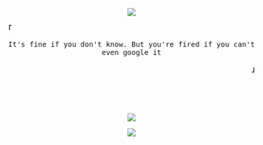 <p align="center">
<img src="http://readme-typing-svg.herokuapp.com/?size=30&color=ABE9B3&center=true&vCenter=true&lines=%3ELia-Marie" />
 </p>
  
<p align="left"><b><samp>「</samp></b></p>
<p align='center'>
<samp>
  It's fine if you don't know. But you're fired if you can't even google it<br>
  </samp>
</p>
<p align="right"><b><samp>」</samp></b></p>

<br>
<br>
<br>
<p align='center'>
<img src ="https://activity-graph.herokuapp.com/graph?username=qt-haskell&theme=rogue&hide_border=true&color=ABE9B3&bg_color=00000000&text_color=D9E0EE&icon_color=ABE9B3&title_color=ABE9B3" />
<p align='center'>
<img src ="https://stats-gray.vercel.app/api?username=qt-haskell&show_icons=true&hide_border=true&count_private=true&include_all_commits=true&bg_color=00000000&text_color=D9E0EE&icon_color=ABE9B3&title_color=ABE9B3" /> <br>
</p>
